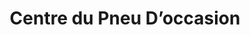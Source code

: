 ---
title: "Centre du Pneu D’occasion"
url: /saint-julien-en-genevois/centre-du-pneu-doccasion/
shop: Reifen
---